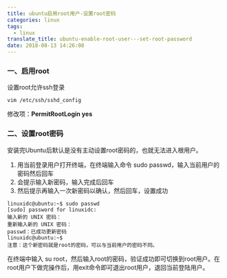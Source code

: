 ```yaml
---
title: ubuntu启用root用户-设置root密码
categories: linux
tags:
  - linux
translate_title: ubuntu-enable-root-user---set-root-password
date: 2018-08-13 14:26:08
---
```

### 一、启用root
设置root允许ssh登录
        
    vim /etc/ssh/sshd_config
    
修改项：**PermitRootLogin yes**

### 二、设置root密码

安装完Ubuntu后默认是没有主动设置root密码的，也就无法进入根用户。
1. 用当前登录用户打开终端，在终端输入命令 sudo passwd，输入当前用户的密码然后回车
2. 会提示输入新密码，输入完成后回车
3. 然后提示再输入一次新密码以确认，然后回车，设置成功
```
linuxidc@ubuntu:~$ sudo passwd
[sudo] password for linuxidc: 
输入新的 UNIX 密码： 
重新输入新的 UNIX 密码： 
passwd：已成功更新密码
linuxidc@ubuntu:~$
注意：这个新密码就是root的密码，可以与当前用户的密码不同。
```
在终端中输入 su root，然后输入root的密码，验证成功即可切换到root用户。在root用户下做完操作后，用exit命令即可退出root用户，退回当前登陆用户。
